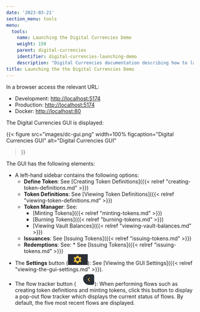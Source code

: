```yaml
---
date: '2023-03-21'
section_menu: tools
menu:
  tools:
    name: Launching the Digital Currencies Demo
    weight: 150
    parent: digital-currencies
    identifier: digital-currencies-launching-demo
    description: "Digital Currencies documentation describing how to launch the Digital Currencies demo"
title: Launching the the Digital Currencies Demo
---
```


In a browser access the relevant URL:

* Development: [http://localhost:5174](http://localhost:5174)
* Production: [http://localhost:5174](http://localhost:4173)
* Docker: [http://localhost:80](http://localhost:80)

The Digital Currencies GUI is displayed:

{{< 
      figure
	  src="images/dc-gui.png"
      width=100%
	  figcaption="Digital Currencies GUI"
	  alt="Digital Currencies GUI"
>}}

The GUI has the following elements:

* A left-hand sidebar contains the following options:
  * **Define Token**: See [Creating Token Definitions]({{< relref "creating-token-definitions.md" >}})
  * **Token Definitions**: See [Viewing Token Definitions]({{< relref "viewing-token-definitions.md" >}})
  * **Token Manager**: See:
    * [Minting Tokens]({{< relref "minting-tokens.md" >}})
    * [Burning Tokens]({{< relref "burning-tokens.md" >}})
    * [Viewing Vault Balances]({{< relref "viewing-vault-balances.md" >}})
  * **Issuances**: See [Issuing Tokens]({{< relref "issuing-tokens.md"  >}})
  * **Redemptions**: See:
    * 
  See [Issuing Tokens]({{< relref "issuing-tokens.md" >}}) 
* The **Settings** button (![](images/setting-buttons.png)): See [Viewing the GUI Settings]({{< relref "viewing-the-gui-settings.md" >}}). 
* The flow tracker button (![](images/flow-drawer-button.png)): When performing flows such as creating token definitions and minting tokens, click this button to display a pop-out flow tracker which displays the current status of flows. By default, the five most recent flows are displayed.
  

